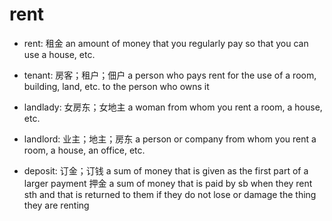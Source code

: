 # rent

- rent: 租金 an amount of money that you regularly pay so that you can use a house, etc.
- tenant: 房客；租户；佃户 a person who pays rent for the use of a room, building, land, etc. to the person who owns it

- landlady: 女房东；女地主 a woman from whom you rent a room, a house, etc.
- landlord: 业主；地主；房东 a person or company from whom you rent a room, a house, an office, etc.

- deposit: 订金；订钱 a sum of money that is given as the first part of a larger payment 押金 a sum of money that is paid by sb when they rent sth and that is returned to them if they do not lose or damage the thing they are renting
